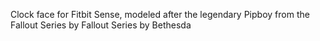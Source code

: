 Clock face for Fitbit Sense, modeled after the legendary Pipboy from the Fallout Series by Fallout Series by Bethesda